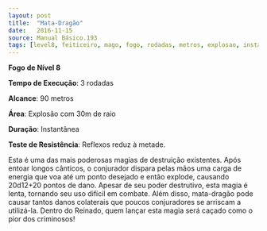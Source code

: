 ```yaml
---
layout: post
title:  "Mata-Dragão"
date:   2016-11-15
source: Manual Básico.193
tags: [level8, feiticeiro, mago, fogo, rodadas, metros, explosao, instantanea, reflexo, metade, dano]
---
```


**Fogo de Nível 8**

**Tempo de Execução**: 3 rodadas

**Alcance**: 90 metros

**Área**: Explosão com 30m de raio

**Duração**: Instantânea

**Teste de Resistência**: Reflexos reduz à metade.

Esta é uma das mais poderosas magias de destruição existentes. Após entoar longos cânticos, o conjurador dispara pelas mãos uma carga de energia que voa até um ponto desejado e então explode, causando 20d12+20 pontos de dano.
Apesar de seu poder destrutivo, esta magia é lenta, tornando seu uso difícil em combate. Além disso, mata-dragão pode causar tantos danos colaterais que poucos conjuradores se arriscam a utilizá-la. 
Dentro do Reinado, quem lançar esta magia será caçado como o pior dos criminosos!